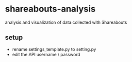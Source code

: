 shareabouts-analysis
==============

analysis and visualization of data collected with Shareabouts

## setup
- rename settings_template.py to setting.py
- edit the API username / password